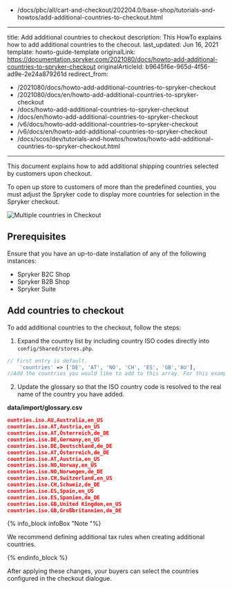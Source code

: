   - /docs/pbc/all/cart-and-checkout/202204.0/base-shop/tutorials-and-howtos/add-additional-countries-to-checkout.html
---
title: Add additional countries to checkout
description: This HowTo explains how to add additional countries to the checout.
last_updated: Jun 16, 2021
template: howto-guide-template
originalLink: https://documentation.spryker.com/2021080/docs/howto-add-additional-countries-to-spryker-checkout
originalArticleId: b9645f6e-965d-4f56-ad9e-2e24a879261d
redirect_from:
  - /2021080/docs/howto-add-additional-countries-to-spryker-checkout
  - /2021080/docs/en/howto-add-additional-countries-to-spryker-checkout
  - /docs/howto-add-additional-countries-to-spryker-checkout
  - /docs/en/howto-add-additional-countries-to-spryker-checkout
  - /v6/docs/howto-add-additional-countries-to-spryker-checkout
  - /v6/docs/en/howto-add-additional-countries-to-spryker-checkout
  - /docs/scos/dev/tutorials-and-howtos/howtos/howto-add-additional-countries-to-spryker-checkout.html
---

This document explains how to add additional shipping countries selected by customers upon checkout.

To open up store to customers of more than the predefined counties, you must adjust the Spryker code to display more countries for selection in the Spryker checkout.

![Multiple countries in Checkout](https://spryker.s3.eu-central-1.amazonaws.com/docs/Tutorials/HowTos/HowTo+-+Add+additional+countries+to+Spryker+checkout/checkout-multiple-countries.png)

## Prerequisites

Ensure that you have an up-to-date installation of any of the following instances:
* Spryker B2C Shop
* Spryker B2B Shop
* Spryker Suite

## Add countries to checkout

To add additional countries to the checkout, follow the steps:

1. Expand the country list by including country ISO codes directly into `config/Shared/stores.php`.

```php
// first entry is default.
    'countries' => ['DE', 'AT', 'NO', 'CH', 'ES', 'GB','AU'],
//Add the countries you would like to add to this array. For this example, "AU" (Australia) was added
```

2. Update the glossary so that the ISO country code is resolved to the real name of the country you have added.

**data/import/glossary.csv**

```json
ountries.iso.AU,Australia,en_US
countries.iso.AT,Austria,en_US
countries.iso.AT,Österreich,de_DE
countries.iso.DE,Germany,en_US
countries.iso.DE,Deutschland,de_DE
countries.iso.AT,Österreich,de_DE
countries.iso.AT,Austria,en_US
countries.iso.NO,Norway,en_US
countries.iso.NO,Norwegen,de_DE
countries.iso.CH,Switzerland,en_US
countries.iso.CH,Schweiz,de_DE
countries.iso.ES,Spain,en_US
countries.iso.ES,Spanien,de_DE
countries.iso.GB,United Kingdom,en_US
countries.iso.GB,Großbritannien,de_DE
```

{% info_block infoBox "Note "%}

We recommend defining additional tax rules when creating additional countries.

{% endinfo_block %}

After applying these changes, your buyers can select the countries configured in the checkout dialogue.
